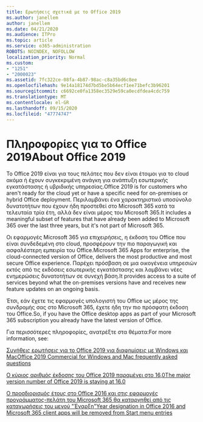 ```yaml
---
title: Ερωτήσεις σχετικά με το Office 2019
ms.author: janellem
author: janellem
ms.date: 04/21/2020
ms.audience: ITPro
ms.topic: article
ms.service: o365-administration
ROBOTS: NOINDEX, NOFOLLOW
localization_priority: Normal
ms.custom:
- "1251"
- "2000023"
ms.assetid: 7fc322ce-08fa-4b87-98ac-c8a35bd6c8ee
ms.openlocfilehash: 9e14a18174d7bd5be5b64ecf1ee71befc3b96201
ms.sourcegitcommit: c6692ce0fa1358ec3529e59ca0ecdfdea4cdc759
ms.translationtype: MT
ms.contentlocale: el-GR
ms.lasthandoff: 09/15/2020
ms.locfileid: "47774747"
---
```

# <a name="about-office-2019"></a><span data-ttu-id="ebc0f-102">Πληροφορίες για το Office 2019</span><span class="sxs-lookup"><span data-stu-id="ebc0f-102">About Office 2019</span></span>

<span data-ttu-id="ebc0f-103">Το Office 2019 είναι για τους πελάτες που δεν είναι έτοιμοι για το cloud ακόμα ή έχουν συγκεκριμένη ανάγκη για ανάπτυξη εσωτερικής εγκατάστασης ή υβριδικής υπηρεσίας.</span><span class="sxs-lookup"><span data-stu-id="ebc0f-103">Office 2019 is for customers who aren't ready for the cloud yet or have a specific need for on-premises or hybrid Office deployment.</span></span> <span data-ttu-id="ebc0f-104">Περιλαμβάνει ένα χαρακτηριστικό υποσύνολο δυνατοτήτων που έχουν ήδη προστεθεί στο Microsoft 365 κατά τα τελευταία τρία έτη, αλλά δεν είναι μέρος του Microsoft 365.</span><span class="sxs-lookup"><span data-stu-id="ebc0f-104">It includes a meaningful subset of features that have already been added to Microsoft 365 over the last three years, but it's not part of Microsoft 365.</span></span>
  
<span data-ttu-id="ebc0f-105">Οι εφαρμογές Microsoft 365 για επιχειρήσεις, η έκδοση του Office που είναι συνδεδεμένη στο cloud, προσφέρουν την πιο παραγωγική και ασφαλέστερη εμπειρία του Office.</span><span class="sxs-lookup"><span data-stu-id="ebc0f-105">Microsoft 365 Apps for enterprise, the cloud-connected version of Office, delivers the most productive and most secure Office experience.</span></span> <span data-ttu-id="ebc0f-106">Παρέχει πρόσβαση σε μια οικογένεια υπηρεσιών εκτός από τις εκδόσεις εσωτερικής εγκατάστασης και λαμβάνει νέες ενημερώσεις δυνατοτήτων σε συνεχή βάση.</span><span class="sxs-lookup"><span data-stu-id="ebc0f-106">It provides access to a suite of services beyond what the on-premises versions have and receives new feature updates on an ongoing basis.</span></span>
  
<span data-ttu-id="ebc0f-107">Έτσι, εάν έχετε τις εφαρμογές υπολογιστή του Office ως μέρος της συνδρομής σας στο Microsoft 365, έχετε ήδη την πιο πρόσφατη έκδοση του Office.</span><span class="sxs-lookup"><span data-stu-id="ebc0f-107">So, if you have the Office desktop apps as part of your Microsoft 365 subscription you already have the latest version of Office.</span></span>
  
<span data-ttu-id="ebc0f-108">Για περισσότερες πληροφορίες, ανατρέξτε στα θέματα:</span><span class="sxs-lookup"><span data-stu-id="ebc0f-108">For more information, see:</span></span>
  
[<span data-ttu-id="ebc0f-109">Συνήθεις ερωτήσεις για το Office 2019 για διαφημίσεις με Windows και Mac</span><span class="sxs-lookup"><span data-stu-id="ebc0f-109">Office 2019 Commercial for Windows and Mac frequently asked questions</span></span>](https://support.microsoft.com/help/4133312)
  
[<span data-ttu-id="ebc0f-110">Ο κύριος αριθμός έκδοσης του Office 2019 παραμένει στο 16,0</span><span class="sxs-lookup"><span data-stu-id="ebc0f-110">The major version number of Office 2019 is staying at 16.0</span></span>](https://docs.microsoft.com/deployoffice/office2019/overview)
  
[<span data-ttu-id="ebc0f-111">Ο προσδιορισμός έτους στο Office 2016 και στις εφαρμογές προγράμματος-πελάτη του Microsoft 365 θα καταργηθεί από τις καταχωρήσεις του μενού "Έναρξη"</span><span class="sxs-lookup"><span data-stu-id="ebc0f-111">Year designation in Office 2016 and Microsoft 365 client apps will be removed from Start menu entries</span></span>](https://support.office.com/article/8fe5e052-76d2-49de-af30-2e84ed3da907?wt.mc_id=Alchemy_ClientDIA)
  